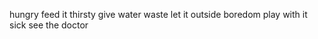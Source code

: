 hungry		feed it
thirsty		give water
waste		let it outside
boredom		play with it
sick		see the doctor